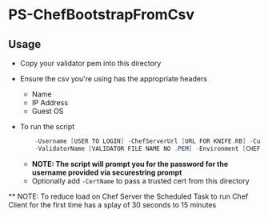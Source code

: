# PS-ChefBootstrapFromCsv

## Usage

* Copy your validator pem into this directory
* Ensure the csv you're using has the appropriate headers
    * Name
    * IP Address
    * Guest OS

* To run the script
    ```.\Bootstrap-ChefNodeFromCsv.ps1 -SourceCsv [PATH TO CSV] -DomainName [DOMAIN FOR USER]
        -Username [USER TO LOGIN] -ChefServerUrl [URL FOR KNIFE.RB] -Customer [SERVER CUSTOMER TAG]
        -ValidatorName [VALIDATOR FILE NAME NO .PEM] -Environment [CHEF ENVIRONMENT]
    ```
    * **NOTE: The script will prompt you for the password for the username provided via securestring prompt**
    * Optionally add `-CertName` to pass a trusted cert from this directory

** NOTE: To reduce load on Chef Server the Scheduled Task to run Chef Client for the first time has a splay of 30 seconds to 15 minutes